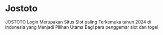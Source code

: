 # Jostoto
JOSTOTO Login Merupakan Situs Slot paling Terkemuka tahun 2024 di Indonesia yang Menjadi Pilihan Utama Bagi para penggemar slot dan togel
